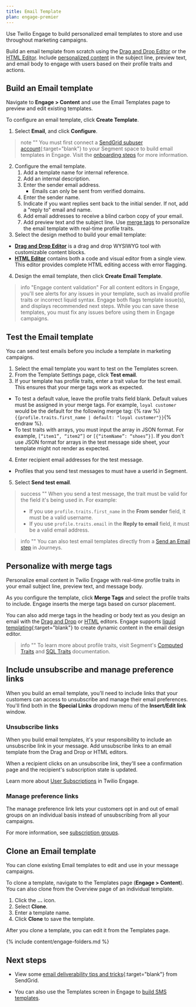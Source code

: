 ```yaml
---
title: Email Template
plan: engage-premier
---
```

Use Twilio Engage to build personalized email templates to store and use throughout marketing campaigns.  

Build an email template from scratch using the [Drag and Drop Editor](/docs/engage/content/email/editor/) or the [HTML Editor](/docs/engage/content/email/html-editor/). Include [personalized content](#personalize-with-merge-tags) in the subject line, preview text, and email body to engage with users based on their profile traits and actions.


## Build an Email template

Navigate to **Engage > Content** and use the Email Templates page to preview and edit existing templates.

To configure an email template, click **Create Template**.

1. Select **Email**, and click **Configure**.

> note ""
> You must first connect a [SendGrid subuser account](https://docs.sendgrid.com/ui/account-and-settings/subusers#create-a-subuser){:target="blank"} to your Segment space to build email templates in Engage. Visit the [onboarding steps](/docs/engage/onboarding/) for more information.

2. Configure the email template.
    1. Add a template name for internal reference.
    2. Add an internal description.
    3. Enter the sender email address.
        - Emails can only be sent from verified domains.
    4. Enter the sender name.
    4. Indicate if you want replies sent back to the initial sender. If not, add a "reply to" email and name.
    5. Add email addresses to receive a blind carbon copy of your email.
    6. Add preview text and the subject line. Use [merge tags](#personalize-with-merge-tags) to personalize the email template with real-time profile traits.
3. Select the design method to build your email template:
  - [**Drag and Drop Editor**](/docs/engage/content/email/editor/) is a drag and drop WYSIWYG tool with customizable content blocks.
  - [**HTML Editor**](/docs/engage/content/email/html-editor/) contains both a code and visual editor from a single view. This editor provides complete HTML editing access with error flagging.
4. Design the email template, then click **Create Email Template**.

> info "Engage content validation"
> For all content editors in Engage, you'll see alerts for any issues in your template, such as invalid profile traits or incorrect liquid syntax. Engage both flags template issue(s), and displays recommended next steps. While you can save these templates, you must fix any issues before using them in Engage campaigns. 

## Test the Email template
You can send test emails before you include a template in marketing campaigns.

1. Select the email template you want to test on the Templates screen.
2. From the Template Settings page, click **Test email**.
3. If your template has profile traits, enter a trait value for the test email. This ensures that your merge tags work as expected.
- To test a default value, leave the profile traits field blank. Default values must be assigned in your merge tags. For example, `loyal customer` would be the default for the following merge tag: {% raw %}```{{profile.traits.first_name | default: "loyal customer"}}```{% endraw %}.
- To test traits with arrays, you must input the array in JSON format. For example, `[“item1”, “item2”]` or `[{“itemName”: “shoes”}]`. If you don't use JSON format for arrays in the test message side sheet, your template might not render as expected. 
4. Enter recipient email addresses for the test message.
- Profiles that you send test messages to must have a userId in Segment.
5. Select **Send test email**.

> success ""
> When you send a test message, the trait must be valid for the field it's being used in. For example:
> - If you use `profile.traits.first_name` in the **From sender** field, it must be a valid username. 
> - If you use `profile.traits.email` in the **Reply to email** field, it must be a valid email address.

> info ""
> You can also test email templates directly from a [Send an Email step](/docs/engage/journeys/build-journey/#send-an-email) in Journeys.

## Personalize with merge tags
Personalize email content in Twilio Engage with real-time profile traits in your email subject line, preview text, and message body.


As you configure the template, click **Merge Tags** and select the profile traits to include. Engage inserts the merge tags based on cursor placement.
 
You can also add merge tags in the heading or body text as you design an email with the [Drag and Drop](/docs/engage/content/email/editor/) or [HTML](/docs/engage/content/email/html-editor/) editors. Engage supports [liquid templating](https://liquidjs.com/tags/if.html){:target="blank"} to create dynamic content in the email design editor.

> info ""
> To learn more about profile traits, visit Segment's [Computed Traits](/docs/engage/audiences/computed-traits) and [SQL Traits](/docs/engage/audiences/sql-traits/) documentation.

## Include unsubscribe and manage preference links

When you build an email template, you'll need to include links that your customers can access to unsubscribe and manage their email preferences. You'll find both in the **Special Links** dropdown menu of the **Insert/Edit link** window.

### Unsubscribe links

When you build email templates, it's your responsibility to include an unsubscribe link in your message. Add unsubscribe links to an email template from the Drag and Drop or HTML editors.

When a recipient clicks on an unsubscribe link, they'll see a confirmation page and the recipient's subscription state is updated.

Learn more about [User Subscriptions](/docs/engage/user-subscriptions/) in Twilio Engage.

### Manage preference links

The manage preference link lets your customers opt in and out of email groups on an individual basis instead of unsubscribing from all your campaigns.

For more information, see [subscription groups](/docs/engage/user-subscriptions/subscription-groups/).

## Clone an Email template

You can clone existing Email templates to edit and use in your message campaigns.

To clone a template, navigate to the Templates page (**Engage > Content**). You can also clone from the Overview page of an individual template.

1. Click the **...** icon.
2. Select **Clone**.
3. Enter a template name.
4. Click **Clone** to save the template.

After you clone a template, you can edit it from the Templates page.

{% include content/engage-folders.md %}

## Next steps

- View some [email deliverability tips and tricks](https://docs.sendgrid.com/ui/sending-email/deliverability){:target="blank"} from SendGrid.

- You can also use the Templates screen in Engage to [build SMS templates](/docs/engage/content/sms/template/).
